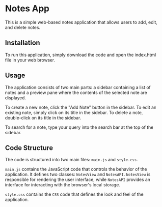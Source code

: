 # Notes App
This is a simple web-based notes application that allows users to add, edit, and delete notes.

## Installation
To run this application, simply download the code and open the index.html file in your web browser.

## Usage
The application consists of two main parts: a sidebar containing a list of notes and a preview pane where the contents of the selected note are displayed.

To create a new note, click the "Add Note" button in the sidebar. To edit an existing note, simply click on its title in the sidebar. To delete a note, double-click on its title in the sidebar.

To search for a note, type your query into the search bar at the top of the sidebar.

## Code Structure
The code is structured into two main files: `main.js` and `style.css`.

`main.js` contains the JavaScript code that controls the behavior of the application. It defines two classes: `NotesView` and `NotesAPI`. `NotesView` is responsible for rendering the user interface, while `NotesAPI` provides an interface for interacting with the browser's local storage.

`style.css` contains the `CSS` code that defines the look and feel of the application.
